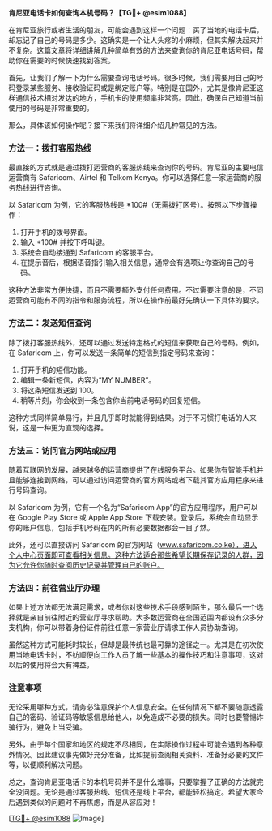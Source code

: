 **肯尼亚电话卡如何查询本机号码？【TG💪+ @esim1088】**

在肯尼亚旅行或者生活的朋友，可能会遇到这样一个问题：买了当地的电话卡后，却忘记了自己的号码是多少。这确实是一个让人头疼的小麻烦，但其实解决起来并不复杂。这篇文章将详细讲解几种简单有效的方法来查询你的肯尼亚电话号码，帮助你在需要的时候快速找到答案。

首先，让我们了解一下为什么需要查询电话号码。很多时候，我们需要用自己的号码登录某些服务、接收验证码或是绑定账户等。特别是在国外，尤其是像肯尼亚这样通信技术相对发达的地方，手机卡的使用频率非常高。因此，确保自己知道当前使用的号码是非常重要的。

那么，具体该如何操作呢？接下来我们将详细介绍几种常见的方法。

### 方法一：拨打客服热线

最直接的方式就是通过拨打运营商的客服热线来查询你的号码。肯尼亚的主要电信运营商有 Safaricom、Airtel 和 Telkom Kenya。你可以选择任意一家运营商的服务热线进行咨询。

以 Safaricom 为例，它的客服热线是 *100#（无需拨打区号）。按照以下步骤操作：

1. 打开手机的拨号界面。
2. 输入 *100# 并按下呼叫键。
3. 系统会自动接通到 Safaricom 的客服平台。
4. 在提示音后，根据语音指引输入相关信息，通常会有选项让你查询自己的号码。

这种方法非常方便快捷，而且不需要额外支付任何费用。不过需要注意的是，不同运营商可能有不同的指令和服务流程，所以在操作前最好先确认一下具体的要求。

### 方法二：发送短信查询

除了拨打客服热线外，还可以通过发送特定格式的短信来获取自己的号码。例如，在 Safaricom 上，你可以发送一条简单的短信到指定号码来查询：

1. 打开手机的短信功能。
2. 编辑一条新短信，内容为“MY NUMBER”。
3. 将这条短信发送到 100。
4. 稍等片刻，你会收到一条包含你当前电话号码的回复短信。

这种方式同样简单易行，并且几乎即时就能得到结果。对于不习惯打电话的人来说，这是一种更为直观的选择。

### 方法三：访问官方网站或应用

随着互联网的发展，越来越多的运营商提供了在线服务平台。如果你有智能手机并且能够连接到网络，可以通过访问运营商的官方网站或者下载其官方应用程序来进行号码查询。

以 Safaricom 为例，它有一个名为“Safaricom App”的官方应用程序，用户可以在 Google Play Store 或 Apple App Store 下载安装。登录后，系统会自动显示你的账户信息，包括手机号码在内的所有必要数据都会一目了然。

此外，还可以直接访问 Safaricom 的官方网站（www.safaricom.co.ke），进入个人中心页面即可查看相关信息。这种方法适合那些希望长期保存记录的人群，因为它允许你随时查阅历史记录并管理自己的账户。

### 方法四：前往营业厅办理

如果上述方法都无法满足需求，或者你对这些技术手段感到陌生，那么最后一个选择就是亲自前往附近的营业厅寻求帮助。大多数运营商在全国范围内都设有众多分支机构，你可以带着身份证件前往任意一家营业厅请求工作人员协助查询。

虽然这种方式可能耗时较长，但却是最传统也最可靠的途径之一。尤其是在初次使用当地电话卡时，不妨顺便向工作人员了解一些基本的操作技巧和注意事项，这对以后的使用将会大有裨益。

### 注意事项

无论采用哪种方式，请务必注意保护个人信息安全。在任何情况下都不要随意透露自己的密码、验证码等敏感信息给他人，以免造成不必要的损失。同时也要警惕诈骗行为，避免上当受骗。

另外，由于每个国家和地区的规定不尽相同，在实际操作过程中可能会遇到各种意外情况。因此建议事先做好充分准备，比如提前查阅相关资料、准备好必要的文件等，以便顺利解决问题。

总之，查询肯尼亚电话卡的本机号码并不是什么难事，只要掌握了正确的方法就完全没问题。无论是通过客服热线、短信还是线上平台，都能轻松搞定。希望大家今后遇到类似的问题时不再焦虑，而是从容应对！

[[TG💪+ @esim1088](https://t.me/s/esim1088) ![Image](https://i.postimg.cc/4NQfJmqS/Snipaste-2025-05-13-00-14-12.png)]